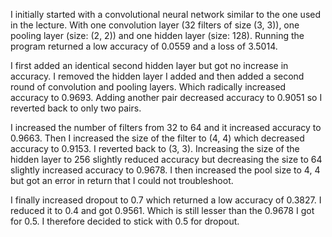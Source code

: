 I initially started with a convolutional neural network similar to the one used in the lecture. With one convolution layer (32 filters of size (3, 3)), one pooling layer (size: (2, 2)) and one hidden layer (size: 128). Running the program returned a low accuracy of 0.0559 and a loss of 3.5014.

I first added an identical second hidden layer but got no increase in accuracy. I removed the hidden layer I added and then added a second round of convolution and pooling layers. Which radically increased accuracy to 0.9693. Adding another pair decreased accuracy to 0.9051 so I reverted back to only two pairs. 

I increased the number of filters from 32 to 64 and it increased accuracy to 0.9663. Then I increased the size of the filter to (4, 4) which decreased accuracy to 0.9153. I reverted back to (3, 3). Increasing the size of the hidden layer to 256 slightly reduced accuracy but decreasing the size to 64 slightly increased accuracy to 0.9678. I then increased the pool size to 4, 4 but got an error in return that I could not troubleshoot.

I finally increased dropout to 0.7 which returned a low accuracy of 0.3827. I reduced it to 0.4 and got 0.9561. Which is still lesser than the 0.9678 I got for 0.5. I therefore decided to stick with 0.5 for dropout.